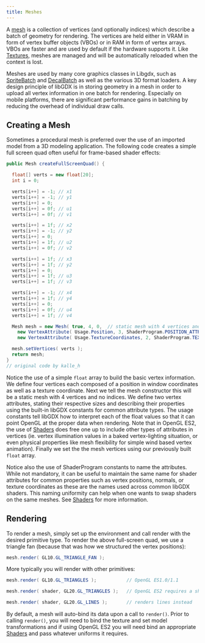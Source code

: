 ```yaml
---
title: Meshes
---
```

A [mesh](https://libgdx.badlogicgames.com/nightlies/docs/api/com/badlogic/gdx/graphics/Mesh.html) is a collection of vertices (and optionally indices) which describe a batch of geometry for rendering. The vertices are held either in VRAM in form of vertex buffer objects (VBOs) or in RAM in form of vertex arrays. VBOs are faster and are used by default if the hardware supports it. Like [Textures](https://libgdx.badlogicgames.com/nightlies/docs/api/com/badlogic/gdx/graphics/Texture.html), meshes are managed and will be automatically reloaded when the context is lost.

Meshes are used by many core graphics classes in Libgdx, such as [SpriteBatch](https://libgdx.badlogicgames.com/nightlies/docs/api/com/badlogic/gdx/graphics/g2d/SpriteBatch.html) and [DecalBatch](https://libgdx.badlogicgames.com/nightlies/docs/api/com/badlogic/gdx/graphics/g3d/decals/DecalBatch.html) as well as the various 3D format loaders. A key design principle of libGDX is in storing geometry in a mesh in order to upload all vertex information in one batch for rendering. Especially on mobile platforms, there are significant performance gains in batching by reducing the overhead of individual draw calls.

## Creating a Mesh ##

Sometimes a procedural mesh is preferred over the use of an imported model from a 3D modeling application. The following code creates a simple full screen quad often useful for frame-based shader effects:

```java
public Mesh createFullScreenQuad() {

  float[] verts = new float[20];
  int i = 0;

  verts[i++] = -1; // x1
  verts[i++] = -1; // y1
  verts[i++] = 0;
  verts[i++] = 0f; // u1
  verts[i++] = 0f; // v1

  verts[i++] = 1f; // x2
  verts[i++] = -1; // y2
  verts[i++] = 0;
  verts[i++] = 1f; // u2
  verts[i++] = 0f; // v2

  verts[i++] = 1f; // x3
  verts[i++] = 1f; // y2
  verts[i++] = 0;
  verts[i++] = 1f; // u3
  verts[i++] = 1f; // v3

  verts[i++] = -1; // x4
  verts[i++] = 1f; // y4
  verts[i++] = 0;
  verts[i++] = 0f; // u4
  verts[i++] = 1f; // v4

  Mesh mesh = new Mesh( true, 4, 0,  // static mesh with 4 vertices and no indices
    new VertexAttribute( Usage.Position, 3, ShaderProgram.POSITION_ATTRIBUTE ),
    new VertexAttribute( Usage.TextureCoordinates, 2, ShaderProgram.TEXCOORD_ATTRIBUTE+"0" ) );

  mesh.setVertices( verts );
  return mesh;
}
// original code by kalle_h
```

Notice the use of a simple `float` array to build the basic vertex information. We define four vertices each composed of a position in window coordinates as well as a texture coordinate. Next we tell the mesh constructor this will be a static mesh with 4 vertices and no indices. We define two vertex attributes, stating their respective sizes and describing their properties using the built-in libGDX constants for common attribute types. The usage constants tell libGDX how to interpret each of the float values so that it can point OpenGL at the proper data when rendering. Note that in OpenGL ES2, the use of [Shaders](/wiki/graphics/opengl-utils/shaders) does free one up to include other types of attributes in vertices (ie. vertex illumination values in a baked vertex-lighting situation, or even physical properties like mesh flexibility for simple wind based vertex animation). Finally we set the the mesh vertices using our previously built `float` array.

Notice also the use of ShaderProgram constants to name the attributes. While not mandatory, it can be useful to maintain the same name for shader attributes for common properties such as vertex positions, normals, or texture coordinates as these are the names used across common libGDX shaders. This naming uniformity can help when one wants to swap shaders on the same meshes. See [Shaders](/wiki/graphics/opengl-utils/shaders) for more information.

## Rendering ##

To render a mesh, simply set up the environment and call render with the desired primitive type. To render the above full-screen quad, we use a triangle fan (because that was how we structured the vertex positions):

```java
mesh.render( GL10.GL_TRIANGLE_FAN );
```

More typically you will render with other primitives:

```java
mesh.render( GL10.GL_TRIANGLES );           // OpenGL ES1.0/1.1

mesh.render( shader, GL20.GL_TRIANGLES );   // OpenGL ES2 requires a shader

mesh.render( shader, GL20.GL_LINES );       // renders lines instead
```

By default, a mesh will auto-bind its data upon a call to `render()`. Prior to calling `render()`, you will need to bind the texture and set model transformations and if using OpenGL ES2 you will need bind an appropriate [Shaders](/wiki/graphics/opengl-utils/shaders) and pass whatever uniforms it requires.
